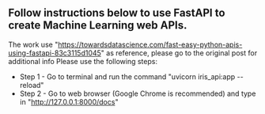 ## Follow instructions below to use FastAPI to create Machine Learning web APIs. 
The work use "https://towardsdatascience.com/fast-easy-python-apis-using-fastapi-83c3115d1045" as reference, please go to the original post for additional info
Please use the following steps:
- Step 1 - Go to terminal and run the command "uvicorn iris_api:app  --reload"
- Step 2 - Go to web browser (Google Chrome is recommended) and type in "http://127.0.0.1:8000/docs"
